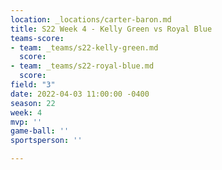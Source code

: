 ```yaml
---
location: _locations/carter-baron.md
title: S22 Week 4 - Kelly Green vs Royal Blue
teams-score:
- team: _teams/s22-kelly-green.md
  score: 
- team: _teams/s22-royal-blue.md
  score: 
field: "3"
date: 2022-04-03 11:00:00 -0400
season: 22
week: 4
mvp: ''
game-ball: ''
sportsperson: ''

---
```


